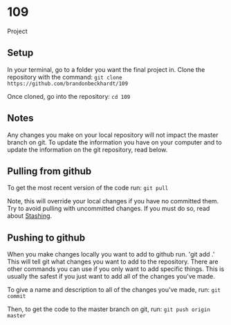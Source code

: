 # 109
Project

## Setup
In your terminal, go to a folder you want the final project in.  Clone the repository with the command:
`git clone https://github.com/brandonbeckhardt/109`

Once cloned, go into the repository:
`cd 109`

## Notes
Any changes you make on your local repository will not impact the master branch on git.  To update the information you have on your computer and to update the information on the git repository, read below.

## Pulling from github

To get the most recent version of the code run:
`git pull`

Note, this will override your local changes if you have no committed them.  Try to avoid pulling with uncommitted changes.  If you must do so, read about [Stashing](https://git-scm.com/book/no-nb/v1/Git-Tools-Stashing).


## Pushing to github
When you make changes locally you want to add to github run.
'git add .'
This will tell git what changes you want to add to the repository.  There are other commands you can use if you only want to add specific things.  This is usually the safest if you just want to add all of the changes you've made.


To give a name and description to all of the changes you've made, run:
`git commit`
 

Then, to get the code to the master branch on git, run:
`git push origin master`




